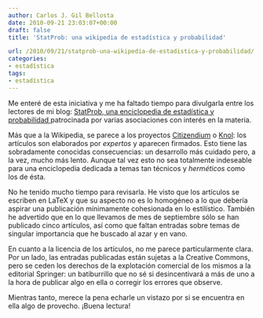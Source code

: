 ```yaml
---
author: Carlos J. Gil Bellosta
date: 2010-09-21 23:03:07+00:00
draft: false
title: 'StatProb: una wikipedia de estadística y probabilidad'

url: /2010/09/21/statprob-una-wikipedia-de-estadistica-y-probabilidad/
categories:
- estadística
tags:
- estadística
---
```


Me enteré de esta iniciativa y me ha faltado tiempo para divulgarla entre los lectores de mi blog: [StatProb, una enciclopedia de estadística y probabilidad ](http://statprob.com/)patrocinada por varias asociaciones con interés en la materia.

Más que a la Wikipedia, se parece a los proyectos [Citizendium](http://en.citizendium.org) o [Knol](http://knol.google.com): los artículos son elaborados por _expertos_ y aparecen firmados. Esto tiene las sobradamente conocidas consecuencias: un desarrollo más cuidado pero, a la vez, mucho más lento. Aunque tal vez esto no sea totalmente indeseable para una enciclopedia dedicada a temas tan técnicos y _herméticos_ como los de ésta.

No he tenido mucho tiempo para revisarla. He visto que los artículos se escriben en LaTeX y que su aspecto no es lo homogéneo a lo que debería aspirar una publicación mínimamente cohesionada en lo estilístico. También he advertido que en lo que llevamos de mes de septiembre sólo se han publicado cinco artículos, así como que faltan entradas sobre temas de singular importancia que he buscado al azar y en vano.

En cuanto a la licencia de los artículos, no me parece particularmente clara. Por un lado, las entradas publicadas están sujetas a la Creative Commons, pero se ceden los derechos de la explotación comercial de los mismos a la editorial Springer: un batiburrillo que no sé si desincentivará a más de uno a la hora de publicar algo en ella o corregir los errores que observe.

Mientras tanto, merece la pena echarle un vistazo por si se encuentra en ella algo de provecho. ¡Buena lectura!
